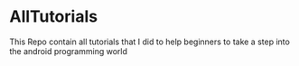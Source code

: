 # AllTutorials
This Repo contain all tutorials that I did to help beginners to take a step into the android programming world
